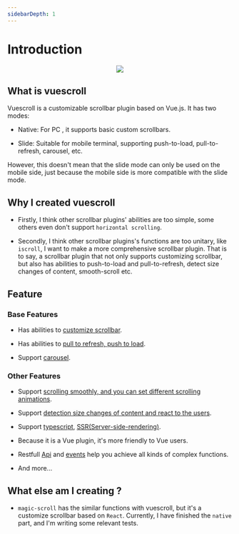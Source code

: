 ```yaml
---
sidebarDepth: 1
---
```


# Introduction

<p align="center">
  <img src="http://vuescrolljs.yvescoding.org/logo.png">
</p>

## What is vuescroll

Vuescroll is a customizable scrollbar plugin based on Vue.js. It has two modes:

- Native: For PC , it supports basic custom scrollbars.

* Slide: Suitable for mobile terminal, supporting push-to-load, pull-to-refresh, carousel, etc.

However, this doesn't mean that the slide mode can only be used on the mobile side, just because the mobile side is more compatible with the slide mode.

## Why I created vuescroll

- Firstly, I think other scrollbar plugins' abilities are too simple, some others even don't support `horizontal scrolling`.

- Secondly, I think other scrollbar plugins's functions are too unitary, like `iscroll`, I want to make a more comprehensive scrollbar plugin. That is to say, a scrollbar plugin that not only supports customizing scrollbar, but also has abilities to push-to-load and pull-to-refresh, detect size changes of content, smooth-scroll etc.

## Feature

### Base Features

- Has abilities to [customize scrollbar](https://vuescrolljs.yvescoding.org/demo/#customize-scrollbar).

- Has abilities to [pull to refresh, push to load](https://vuescrolljs.yvescoding.org/demo/#pull-refresh-or-push-load).

- Support [carousel](https://vuescrolljs.yvescoding.org/demo/#carousel).

### Other Features

- Support [scrolling smoothly, and you can set different scrolling animations](https://vuescrolljs.yvescoding.org/guide/configuration.html#scrollpanel).

- Support [detection size changes of content and react to the users](https://vuescrolljs.yvescoding.org/guide/configuration.html#vuescroll).

- Support [typescript](https://vuescrolljs.yvescoding.org/guide/typescript.html#introduction), [SSR(Server-side-rendering)](https://vuescrolljs.yvescoding.org/demo/#ssr-server-side-rendering-demo).

- Because it is a Vue plugin, it's more friendly to Vue users.

- Restfull [Api](https://vuescrolljs.yvescoding.org/guide/api.html) and [events](https://vuescrolljs.yvescoding.org/guide/event.html) help you achieve all kinds of complex functions.

- And more...

## What else am I creating ?

- `magic-scroll` has the similar functions with vuescroll, but it's a customize scrollbar based on `React`. Currently, I have finished the `native` part, and I'm writing some relevant tests.
